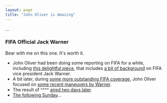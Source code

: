 ```yaml
---
layout: page
title: "John Oliver is Amazing"
---
```



...




### FIFA Official Jack Warner

Bear with me on this one.  It's worth it.  

* John Oliver had been doing some reporting on FIFA for a while, including [this delightful piece](https://youtu.be/qr6ar3xJL_Q), that includes [a bit of background](https://youtu.be/qr6ar3xJL_Q?t=2m54s) on FIFA vice president Jack Warner.
* A bit later, during [some more outstanding FIFA coverage](https://youtu.be/rkdvawW6Vzw), John Oliver focused on [some recent maneuvers by Warner](https://youtu.be/rkdvawW6Vzw?t=2m24s).  
* The result of ^^^^ [aired two days later](https://www.youtube.com/watch?v=ji6pj2PX-Io).  
* [The following Sunday](https://www.youtube.com/watch?v=DQmGMJBHhaI)...



